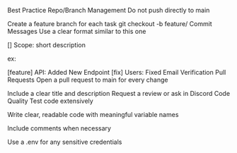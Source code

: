 Best Practice
Repo/Branch Management
Do not push directly to main

Create a feature branch for each task
git checkout -b feature/<branch-name>
Commit Messages
Use a clear format similar to this one

[<type>] Scope: short description

ex:

[feature] API: Added New Endpoint
[fix] Users: Fixed Email Verification
Pull Requests
Open a pull request to main for every change

Include a clear title and description
Request a review or ask in Discord
Code Quality
Test code extensively

Write clear, readable code with meaningful variable names

Include comments when necessary

Use a .env for any sensitive credentials

